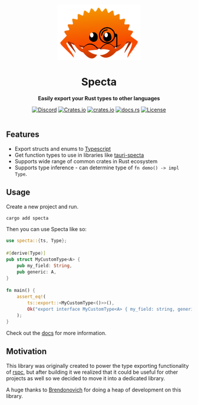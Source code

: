 <div align="center">
    <img height="150" src=".github/logo.png" alt="Specta Logo"></img>
    <h1>Specta</h1>
    <p><b>Easily export your Rust types to other languages</b></p>
    <a href="https://discord.gg/4V9M5sksw8"><img src="https://img.shields.io/discord/1011665225809924136?style=flat-square" alt="Discord"></a>
    <a href="https://crates.io/crates/specta"><img src="https://img.shields.io/crates/d/specta?style=flat-square" alt="Crates.io"></a>
    <a href="https://crates.io/crates/specta"><img src="https://img.shields.io/crates/v/specta.svg?style=flat-square"
    alt="crates.io" /></a>
    <a href="https://docs.rs/specta"><img src="https://img.shields.io/badge/docs-latest-blue.svg?style=flat-square" alt="docs.rs" /></a>
    <a href="/LICENSE.md"><img src="https://img.shields.io/crates/l/specta?style=flat-square" alt="License"></a>
</div>

<br>

## Features

 - Export structs and enums to [Typescript](https://www.typescriptlang.org)
 - Get function types to use in libraries like [tauri-specta](https://github.com/oscartbeaumont/tauri-specta)
 - Supports wide range of common crates in Rust ecosystem
 - Supports type inference - can determine type of `fn demo() -> impl Type`.

## Usage

Create a new project and run.

```bash
cargo add specta
```

Then you can use Specta like so:

```rust
use specta::{ts, Type};

#[derive(Type)]
pub struct MyCustomType<A> {
    pub my_field: String,
    pub generic: A,
}

fn main() {
    assert_eq!(
        ts::export::<MyCustomType<()>>(),
        Ok("export interface MyCustomType<A> { my_field: string, generic: A }".to_string())
    );
}
```

Check out the [docs](https://docs.rs/specta) for more information.


## Motivation

This library was originally created to power the type exporting functionality of [rspc](https://rspc.dev), but after building it we realized that it could be useful for other projects as well so we decided to move it into a dedicated library.

A huge thanks to [Brendonovich](https://github.com/brendonovich) for doing a heap of development on this library.
